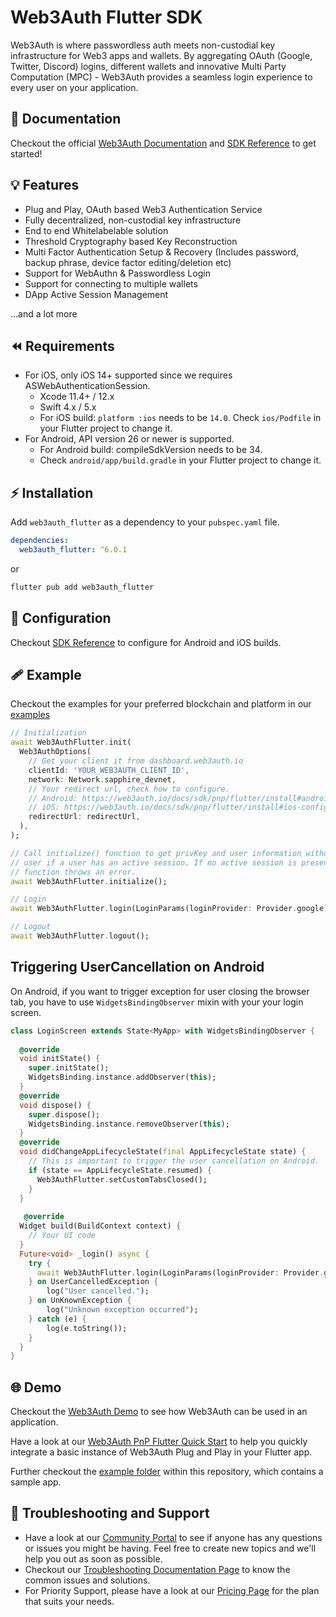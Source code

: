 # Web3Auth Flutter SDK

Web3Auth is where passwordless auth meets non-custodial key infrastructure for Web3 apps and wallets. By aggregating OAuth (Google, Twitter, Discord) logins, different wallets and innovative Multi Party Computation (MPC) - Web3Auth provides a seamless login experience to every user on your application.

## 📖 Documentation

Checkout the official [Web3Auth Documentation](https://web3auth.io/docs) and [SDK Reference](https://web3auth.io/docs/sdk/pnp/flutter) to get started!

## 💡 Features

- Plug and Play, OAuth based Web3 Authentication Service
- Fully decentralized, non-custodial key infrastructure
- End to end Whitelabelable solution
- Threshold Cryptography based Key Reconstruction
- Multi Factor Authentication Setup & Recovery (Includes password, backup
  phrase, device factor editing/deletion etc)
- Support for WebAuthn & Passwordless Login
- Support for connecting to multiple wallets
- DApp Active Session Management

...and a lot more

## ⏪ Requirements

- For iOS, only iOS 14+ supported since we requires ASWebAuthenticationSession.
  - Xcode 11.4+ / 12.x
  - Swift 4.x / 5.x
  - For iOS build: `platform :ios` needs to be `14.0`. Check `ios/Podfile` in
    your Flutter project to change it.
- For Android, API version 26 or newer is supported.
  - For Android build: compileSdkVersion needs to be 34.
  - Check `android/app/build.gradle` in your Flutter project to change it.

## ⚡ Installation

Add `web3auth_flutter` as a dependency to your `pubspec.yaml` file.

```yml
dependencies:
  web3auth_flutter: ^6.0.1
```

or

```sh
flutter pub add web3auth_flutter
```

## 🌟 Configuration

Checkout [SDK Reference](https://web3auth.io/docs/sdk/pnp/flutter/install) to configure for Android and iOS
builds.

## 🩹 Example

Checkout the examples for your preferred blockchain and platform in our [examples](https://web3auth.io/docs/examples)

```dart
// Initialization
await Web3AuthFlutter.init(
  Web3AuthOptions(
    // Get your client it from dashboard.web3auth.io
    clientId: 'YOUR_WEB3AUTH_CLIENT_ID',
    network: Network.sapphire_devnet,
    // Your redirect url, check how to configure.
    // Android: https://web3auth.io/docs/sdk/pnp/flutter/install#android-configuration
    // iOS: https://web3auth.io/docs/sdk/pnp/flutter/install#ios-configuration
    redirectUrl: redirectUrl,
  ),
);

// Call initialize() function to get privKey and user information without relogging in
// user if a user has an active session. If no active session is present, the 
// function throws an error. 
await Web3AuthFlutter.initialize();

// Login
await Web3AuthFlutter.login(LoginParams(loginProvider: Provider.google));

// Logout
await Web3AuthFlutter.logout();
```

## Triggering UserCancellation on Android

On Android, if you want to trigger exception for user closing the browser tab, you have to use
`WidgetsBindingObserver` mixin with your your login screen.

```dart
class LoginScreen extends State<MyApp> with WidgetsBindingObserver {
 
  @override
  void initState() {
    super.initState();
    WidgetsBinding.instance.addObserver(this);
  }
  @override
  void dispose() {
    super.dispose();
    WidgetsBinding.instance.removeObserver(this);
  }
  @override
  void didChangeAppLifecycleState(final AppLifecycleState state) {
    // This is important to trigger the user cancellation on Android.
    if (state == AppLifecycleState.resumed) {
      Web3AuthFlutter.setCustomTabsClosed();
    }
  }
  
   @override
  Widget build(BuildContext context) { 
    // Your UI code
  }
  Future<void> _login() async {
    try {
      await Web3AuthFlutter.login(LoginParams(loginProvider: Provider.google));
    } on UserCancelledException {
        log("User cancelled.");
    } on UnKnownException {
        log("Unknown exception occurred");
    } catch (e) {
        log(e.toString());
    }
  }
}
```

## 🌐 Demo

Checkout the [Web3Auth Demo](https://demo-app.web3auth.io/) to see how Web3Auth can be used in an application.

Have a look at our [Web3Auth PnP Flutter Quick Start](https://web3auth.io/docs/quick-start?product=PNP&sdk=PNP_FLUTTER&framework=IOS&stepIndex=0) to help you quickly integrate a basic instance of Web3Auth Plug and Play in your Flutter app.

Further checkout the [example folder](https://github.com/Web3Auth/web3auth-flutter-sdk/tree/master/example) within this repository, which contains a sample app.

## 💬 Troubleshooting and Support

- Have a look at our [Community Portal](https://community.web3auth.io/) to see if anyone has any questions or issues you might be having. Feel free to create new topics and we'll help you out as soon as possible.
- Checkout our [Troubleshooting Documentation Page](https://web3auth.io/docs/troubleshooting) to know the common issues and solutions.
- For Priority Support, please have a look at our [Pricing Page](https://web3auth.io/pricing.html) for the plan that suits your needs.
